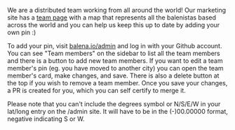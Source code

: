 We are a distributed team working from all around the world! Our marketing site has a [team page](https://www.balena.io/team/) with a map that represents all the balenistas based across the world and you can help us keep this up to date by adding your own pin :) 

To add your pin, visit [balena.io/admin](balena.io/admin) and log in with your Github account. You can see "Team members" on the sidebar to list all the team members and there is a button to add new team members. If you want to edit a team member's pin (eg. you have moved to another city) you can open the team member's card, make changes, and save. There is also a delete button at the top if you wish to remove a team member. Once you save your changes, a PR is created for you, which you can self certify to merge it. 

Please note that you can't include the degrees symbol or N/S/E/W in your lat/long entry on the /admin site. It will have to be in the (-)00.00000 format, negative indicating S or W. 